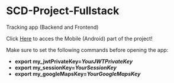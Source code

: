 # SCD-Project-Fullstack
Tracking app (Backend and Frontend)

Click [Here](https://github.com/AvramCatalin/SCD-Project-Mobile)
 to acces the Mobile (Android) part of the project!

Make sure to set the following commands before opening the app:
<ul>
<li><strong>export my_jwtPrivateKey=<em>YourJWTPrivateKey</em></strong></li> 
<li><strong>export my_sessionKey=<em>YourSessionKey</em></strong></li> 
<li><strong>export my_googleMapsKey=<em>YourGoogleMapsKey</em></strong></li> 
</ul>
